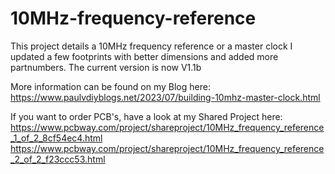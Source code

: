 # 10MHz-frequency-reference
This project details a 10MHz frequency reference or a master clock
I updated a few footprints with better dimensions and added more partnumbers.
The current version is now V1.1b

More information can be found on my Blog here:
https://www.paulvdiyblogs.net/2023/07/building-10mhz-master-clock.html

If you want to order PCB's, have a look at my Shared Project here: 
https://www.pcbway.com/project/shareproject/10MHz_frequency_reference_1_of_2_8cf54ec4.html
https://www.pcbway.com/project/shareproject/10MHz_frequency_reference_2_of_2_f23ccc53.html

